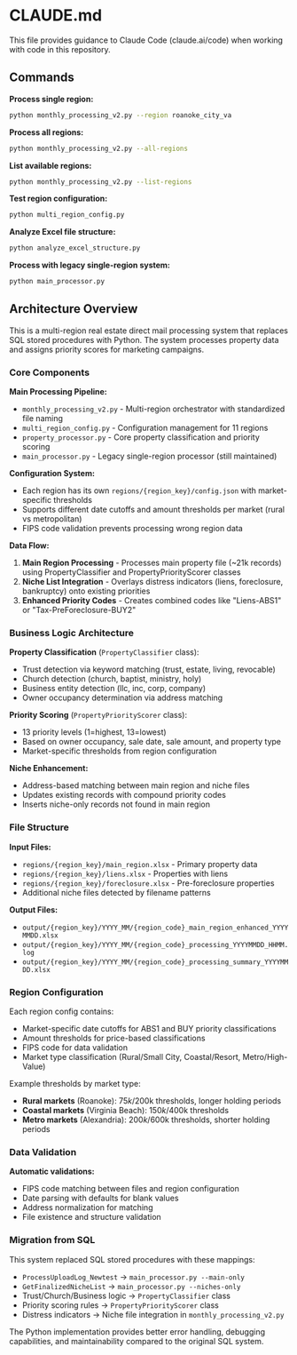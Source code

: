 # CLAUDE.md

This file provides guidance to Claude Code (claude.ai/code) when working with code in this repository.

## Commands

**Process single region:**
```bash
python monthly_processing_v2.py --region roanoke_city_va
```

**Process all regions:**
```bash
python monthly_processing_v2.py --all-regions
```

**List available regions:**
```bash
python monthly_processing_v2.py --list-regions
```

**Test region configuration:**
```bash
python multi_region_config.py
```

**Analyze Excel file structure:**
```bash
python analyze_excel_structure.py
```

**Process with legacy single-region system:**
```bash
python main_processor.py
```

## Architecture Overview

This is a multi-region real estate direct mail processing system that replaces SQL stored procedures with Python. The system processes property data and assigns priority scores for marketing campaigns.

### Core Components

**Main Processing Pipeline:**
- `monthly_processing_v2.py` - Multi-region orchestrator with standardized file naming
- `multi_region_config.py` - Configuration management for 11 regions 
- `property_processor.py` - Core property classification and priority scoring
- `main_processor.py` - Legacy single-region processor (still maintained)

**Configuration System:**
- Each region has its own `regions/{region_key}/config.json` with market-specific thresholds
- Supports different date cutoffs and amount thresholds per market (rural vs metropolitan)
- FIPS code validation prevents processing wrong region data

**Data Flow:**
1. **Main Region Processing** - Processes main property file (~21k records) using PropertyClassifier and PropertyPriorityScorer classes
2. **Niche List Integration** - Overlays distress indicators (liens, foreclosure, bankruptcy) onto existing priorities
3. **Enhanced Priority Codes** - Creates combined codes like "Liens-ABS1" or "Tax-PreForeclosure-BUY2"

### Business Logic Architecture

**Property Classification** (`PropertyClassifier` class):
- Trust detection via keyword matching (trust, estate, living, revocable)
- Church detection (church, baptist, ministry, holy)
- Business entity detection (llc, inc, corp, company)
- Owner occupancy determination via address matching

**Priority Scoring** (`PropertyPriorityScorer` class):
- 13 priority levels (1=highest, 13=lowest)
- Based on owner occupancy, sale date, sale amount, and property type
- Market-specific thresholds from region configuration

**Niche Enhancement:**
- Address-based matching between main region and niche files
- Updates existing records with compound priority codes
- Inserts niche-only records not found in main region

### File Structure

**Input Files:**
- `regions/{region_key}/main_region.xlsx` - Primary property data
- `regions/{region_key}/liens.xlsx` - Properties with liens
- `regions/{region_key}/foreclosure.xlsx` - Pre-foreclosure properties
- Additional niche files detected by filename patterns

**Output Files:**
- `output/{region_key}/YYYY_MM/{region_code}_main_region_enhanced_YYYYMMDD.xlsx`
- `output/{region_key}/YYYY_MM/{region_code}_processing_YYYYMMDD_HHMM.log`
- `output/{region_key}/YYYY_MM/{region_code}_processing_summary_YYYYMMDD.xlsx`

### Region Configuration

Each region config contains:
- Market-specific date cutoffs for ABS1 and BUY priority classifications
- Amount thresholds for price-based classifications  
- FIPS code for data validation
- Market type classification (Rural/Small City, Coastal/Resort, Metro/High-Value)

Example thresholds by market type:
- **Rural markets** (Roanoke): $75k/$200k thresholds, longer holding periods
- **Coastal markets** (Virginia Beach): $150k/$400k thresholds  
- **Metro markets** (Alexandria): $200k/$600k thresholds, shorter holding periods

### Data Validation

**Automatic validations:**
- FIPS code matching between files and region configuration
- Date parsing with defaults for blank values
- Address normalization for matching
- File existence and structure validation

### Migration from SQL

This system replaced SQL stored procedures with these mappings:
- `ProcessUploadLog_Newtest` → `main_processor.py --main-only`
- `GetFinalizedNicheList` → `main_processor.py --niches-only` 
- Trust/Church/Business logic → `PropertyClassifier` class
- Priority scoring rules → `PropertyPriorityScorer` class
- Distress indicators → Niche file integration in `monthly_processing_v2.py`

The Python implementation provides better error handling, debugging capabilities, and maintainability compared to the original SQL system.